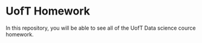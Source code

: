 # UofT Homework

In this repository, you will be able to see all of the UofT Data science cource homework. 
